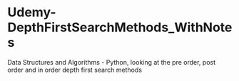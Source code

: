 # Udemy-DepthFirstSearchMethods_WithNotes
Data Structures and Algorithms - Python, looking at the pre order, post order and in order depth first search methods
